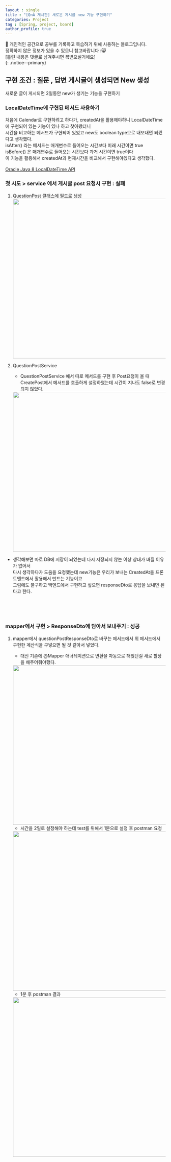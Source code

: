 ```yaml
---
layout : single
title : "[QnA 게시판] 새로운 게시글 new 기능 구현하기"
categories: Project
tag : [Spring, project, board]
author_profile: true
---
```


📌 개인적인 공간으로 공부를 기록하고 복습하기 위해 사용하는 블로그입니다. <br>
정확하지 않은 정보가 있을 수 있으니 참고바랍니다 :😸 <br>
[틀린 내용은 댓글로 남겨주시면 복받으실거에요]  
{: .notice--primary}

## 구현 조건 : 질문 , 답변 게시글이 생성되면 New 생성

새로운 글이 게시되면 2일동안 new가 생기는 기능을 구현하기

### LocalDateTime에 구현된 메서드 사용하기
   처음에 Calendar로 구현하려고 하다가, createdAt을 활용해야하니 LocalDateTime 에 구현되어 있는 기능이 있나 하고 찾아봤더니<br/>
   시간을 비교하는 메서드가 구현되어 있었고 new도 boolean type으로 내보내면 되겠다고 생각했다. <br/>
   isAfter() 라는 메서드는 매개변수로 들어오는 시간보다 미래 시간이면 true <br/>
   isBefore() 은 매개변수로 들어오는 시간보다 과거 시간이면 true이다 <br/>
   이 기능을 활용해서 createdAt과 현재시간을 비교해서 구현해야겠다고 생각했다.  
   <br/>
   [Oracle Java 8 LocalDateTime API](https://docs.oracle.com/javase/8/docs/api/java/time/LocalDateTime.html)


### 첫 시도 > service 에서 게시글 post 요청시 구현 : 실패

1. QuestionPost 클래스에 필드로 생성
   <br/>
   <img src="https://github.com/user-attachments/assets/055b1dbc-4593-49a3-8d34-d266c7bf2c92" width=500/>
   <br/>

2. QuestionPostService
   - QuestionPostService 에서 따로 메서드를 구현 후 Post요청이 올 때 <br/> CreatePost에서 메서드를 호출하게 설정하였는데 시간이 지나도 false로 변경되지 않았다.
    
   <img src="https://github.com/user-attachments/assets/60796ad7-7c15-4e1c-9aa1-5e2f1abd83e8" width=500/>
    

- 생각해보면 따로 DB에 저장이 되었는데 다시 저장되지 않는 이상 상태가 바뀔 이유가 없어서 <br/> 다시 생각하다가 도움을 요청했는데 new기능은 우리가 보내는 CreatedAt을 프론트엔드에서 활용해서 만드는 기능이고 <br/> 그럼에도 불구하고 백엔드에서 구현하고 싶으면 responseDto로 응답을 보내면 된다고 한다.
<br/>
<br/>
<br/>

### mapper에서 구현 > ResponseDto에 담아서 보내주기 : 성공

1. mapper에서 questionPostResponseDto로 바꾸는 메서드에서 위 메서드에서 구현한 계산식을 구넣으면 될 것 같아서 넣었다.
   - 대신 기존에 @Mapper 애너테이션으로 변환을 자동으로 해줫던걸 새로 할당을 해주어줘야했다.
    
   <img src="https://github.com/user-attachments/assets/0d1da127-2e22-4592-90d4-fcbdbc1bfe95" width=500/>
    
   - 시간을 2일로 설정해야 하는데 test를 위해서 1분으로 설정 후 postman 요청
    
    <img src="https://github.com/user-attachments/assets/ac67f879-4aeb-4e8c-b3e9-16e5236db9de" width=500/>
    
   - 1분 후 postman 결과
    
    <img src="https://github.com/user-attachments/assets/25e4d818-4fae-4247-aff8-2027332f7619" width=500/>


